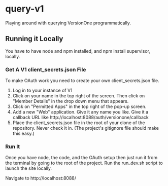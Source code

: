 query-v1
========

Playing around with querying VersionOne programmatically.

## Running it Locally

You have to have node and npm installed, and npm install supervisor, locally. 

### Get A V1 client_secrets.json File

To make OAuth work you need to create your own client_secrets.json file.

1. Log in to your instance of V1
2. Click on your name in the top right of the screen. Then click on "Member Details" in the drop down menu that appears.
3. Click on "Permitted Apps" in the top right of the pop-up screen.
4. Add a new "Web" application. Give it any name you like. Give it a callback URL like http://localhost:8088/auth/versionone/callback
5. Place the client_secrets.json file in the root of your clone of the repository. Never check it in. (The project's gitignore file should make this easy.)
 
### Run It

Once you have node, the code, and the OAuth setup then just run it from the terminal by going to the root of the project. Run the run_dev.sh script to launch the site locally.

Navigate to http://localhost:8088/
